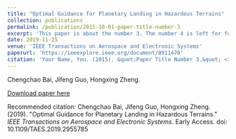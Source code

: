 ```yaml
---
title: "Optimal Guidance for Planetary Landing in Hazardous Terrains"
collection: publications
permalink: /publication/2015-10-01-paper-title-number-3
excerpt: 'This paper is about the number 3. The number 4 is left for future work.'
date: 2019-11-25
venue: 'IEEE Transactions on Aerospace and Electronic Systems'
paperurl: 'https://ieeexplore.ieee.org/document/8911470'
citation: 'Your Name, You. (2015). &quot;Paper Title Number 3.&quot; <i>Journal 1</i>. 1(3).'
---
```

Chengchao Bai, Jifeng Guo, Hongxing Zheng.

[Download paper here](https://ieeexplore.ieee.org/document/8911470)

Recommended citation: Chengchao Bai, Jifeng Guo, Hongxing Zheng. (2019). "Optimal Guidance for Planetary Landing in Hazardous Terrains." <i>IEEE Transactions on Aerospace and Electronic Systems</i>. Early Access. doi: 10.1109/TAES.2019.2955785
